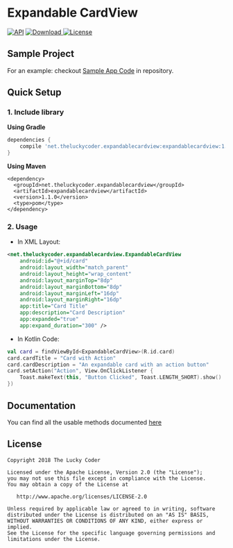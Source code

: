 # Expandable CardView
[![API](https://img.shields.io/badge/API-14%2B-brightgreen.svg?style=flat)](https://android-arsenal.com/api?level=14)
[![Download](https://api.bintray.com/packages/theluckycoder/expandablecardview/expandable-cardview/images/download.svg) ](https://bintray.com/theluckycoder/expandablecardview/expandable-cardview/_latestVersion)
[![License](https://img.shields.io/badge/license-Apache%202.0-blue.svg)](https://github.com/vipulasri/Timeline-View/blob/master/LICENSE)

## Sample Project

For an example: checkout [Sample App Code](https://github.com/TheLuckyCoder/Expandable-Card-View/tree/master/sample/src/main) in repository.

## Quick Setup

### 1. Include library

**Using Gradle**

```gradle
dependencies {
    compile 'net.theluckycoder.expandablecardview:expandablecardview:1.1.0'
}
```

**Using Maven**

```maven
<dependency>
  <groupId>net.theluckycoder.expandablecardview</groupId>
  <artifactId>expandablecardview</artifactId>
  <version>1.1.0</version>
  <type>pom</type>
</dependency>
```

### 2. Usage
 * In XML Layout:
```xml
<net.theluckycoder.expandablecardview.ExpandableCardView
    android:id="@+id/card"
    android:layout_width="match_parent"
    android:layout_height="wrap_content"
    android:layout_marginTop="8dp"
    android:layout_marginBottom="8dp"
    android:layout_marginLeft="16dp"
    android:layout_marginRight="16dp"
    app:title="Card Title"
    app:description="Card Description"
    app:expanded="true"
    app:expand_duration="300" />
```

* In Kotlin Code:
```kotlin
val card = findViewById<ExpandableCardView>(R.id.card)
card.cardTitle = "Card with Action"
card.cardDescription = "An expandable card with an action button"
card.setAction("Action", View.OnClickListener {
    Toast.makeText(this, "Button Clicked", Toast.LENGTH_SHORT).show()
})
```

## Documentation
You can find all the usable methods documented [here](https://github.com/TheLuckyCoder/Expandable-Card-View/blob/master/library/src/main/java/net/theluckycoder/expandablecardview/ExpandableCardView.kt)

## License

```
Copyright 2018 The Lucky Coder

Licensed under the Apache License, Version 2.0 (the "License");
you may not use this file except in compliance with the License.
You may obtain a copy of the License at

   http://www.apache.org/licenses/LICENSE-2.0

Unless required by applicable law or agreed to in writing, software
distributed under the License is distributed on an "AS IS" BASIS,
WITHOUT WARRANTIES OR CONDITIONS OF ANY KIND, either express or implied.
See the License for the specific language governing permissions and
limitations under the License.
```
